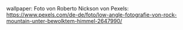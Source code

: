 wallpaper: Foto von Roberto Nickson von Pexels: https://www.pexels.com/de-de/foto/low-angle-fotografie-von-rock-mountain-unter-bewolktem-himmel-2647990/ 
